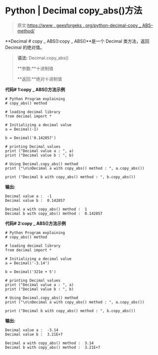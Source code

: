 # Python | Decimal copy_abs()方法

> 原文:[https://www . geesforgeks . org/python-decimal-copy _ ABS-method/](https://www.geeksforgeeks.org/python-decimal-copy_abs-method/)

**Decimal # copy _ ABS():copy _ ABS()**是一个 Decimal 类方法，返回 Decimal 的绝对值。

> **语法:** Decimal.copy_abs()
> 
> **参数:**十进制值
> 
> **返回:**绝对十进制值

**代码# 1:copy _ ABS()方法示例**

```
# Python Program explaining 
# copy_abs() method

# loading decimal library
from decimal import *

# Initializing a decimal value
a = Decimal(-1)

b = Decimal('0.142857')

# printing Decimal values
print ("Decimal value a : ", a)
print ("Decimal value b : ", b)

# Using Decimal.copy_abs() method
print ("\n\nDecimal a with copy_abs() method : ", a.copy_abs())

print ("Decimal b with copy_abs() method : ", b.copy_abs())
```

**输出:**

```
Decimal value a :  -1
Decimal value b :  0.142857

Decimal a with copy_abs() method :  1
Decimal b with copy_abs() method :  0.142857

```

**代码# 2:copy _ ABS()方法示例**

```
# Python Program explaining 
# copy_abs() method

# loading decimal library
from decimal import *

# Initializing a decimal value
a = Decimal('-3.14')

b = Decimal('321e + 5')

# printing Decimal values
print ("Decimal value a : ", a)
print ("Decimal value b : ", b)

# Using Decimal.copy_abs() method
print ("\n\nDecimal a with copy_abs() method : ", a.copy_abs())

print ("Decimal b with copy_abs() method : ", b.copy_abs())
```

**输出:**

```
Decimal value a :  -3.14
Decimal value b :  3.21E+7

Decimal a with copy_abs() method :  3.14
Decimal b with copy_abs() method :  3.21E+7

```